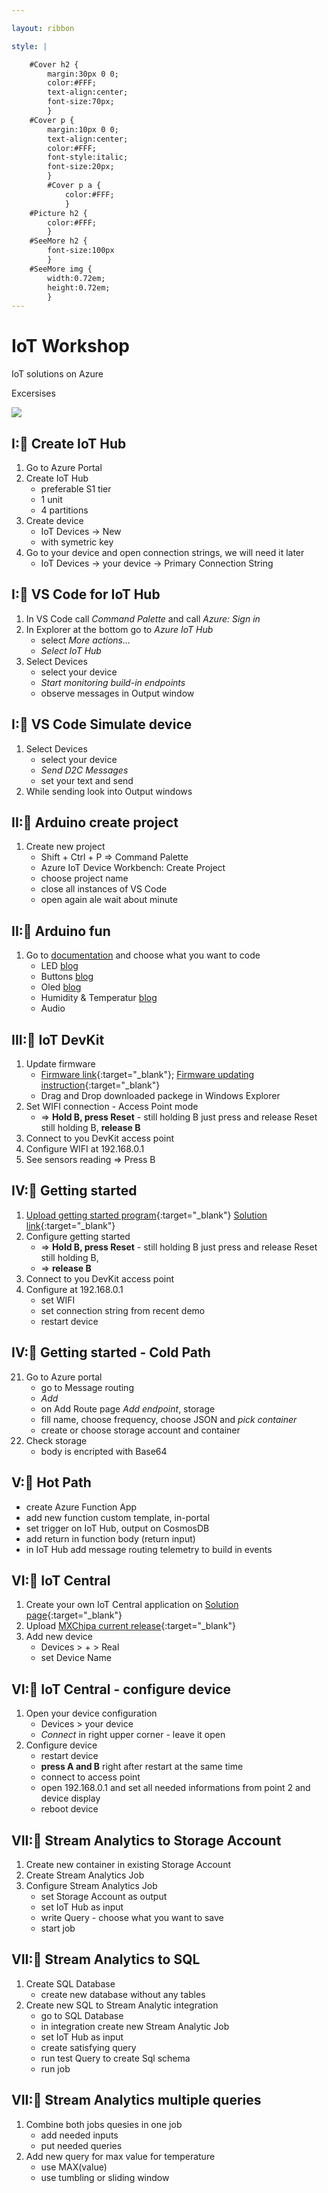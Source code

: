 ```yaml
---

layout: ribbon

style: |

    #Cover h2 {
        margin:30px 0 0;
        color:#FFF;
        text-align:center;
        font-size:70px;
        }
    #Cover p {
        margin:10px 0 0;
        text-align:center;
        color:#FFF;
        font-style:italic;
        font-size:20px;
        }
        #Cover p a {
            color:#FFF;
            }
    #Picture h2 {
        color:#FFF;
        }
    #SeeMore h2 {
        font-size:100px
        }
    #SeeMore img {
        width:0.72em;
        height:0.72em;
        }
---
```


# IoT Workshop
 
 IoT solutions on Azure
 
 Excersises


![](pictures/cover.jpg)


## I:🌸 Create IoT Hub

1. Go to Azure Portal
1. Create IoT Hub
    - preferable S1 tier
    - 1 unit
    - 4 partitions
1. Create device
    - IoT Devices -> New 
    - with symetric key
1. Go to your device and open connection strings, we will need it later
    - IoT Devices -> your device -> Primary Connection String

## I:🌸 VS Code for IoT Hub

1. In VS Code call *Command Palette* and call *Azure: Sign in*
1. In Explorer at the bottom go to *Azure IoT Hub*
    - select *More actions...*
    - *Select IoT Hub*
1. Select Devices
    - select your device
    - *Start monitoring build-in endpoints*
    - observe messages in Output window

## I:🌸 VS Code Simulate device

1. Select Devices
    - select your device
    - *Send D2C Messages*
    - set your text and send
1. While sending look into Output windows

## II:🥀 Arduino create project

1. Create new project 
    - Shift + Ctrl + P => Command Palette
    - Azure IoT Device Workbench: Create Project  
    - choose project name
    - close all instances of VS Code
    - open again ale wait about minute

## II:🥀 Arduino fun

1. Go to [documentation](https://microsoft.github.io/azure-iot-developer-kit/docs/apis/hts221/) and choose what you want to code
    - LED [blog](https://www.programistkaikot.pl/2020/01/mxchip-zabawy-dioda.html)
    - Buttons [blog](https://www.programistkaikot.pl/2020/01/mxchip-obsuga-przyciskow-uzytkownika.html)
    - Oled [blog](https://www.programistkaikot.pl/2020/01/mxchip-oled-display.html)
    - Humidity & Temperatur [blog](https://www.programistkaikot.pl/2020/02/mxchip-czujnik-wilgotnosci-powietrza.html)
    - Audio 

## III:💮 IoT DevKit

1. Update firmware
    - [Firmware link](https://bit.ly/2riKrLw){:target="_blank"}; [Firmware updating instruction](https://bit.ly/34Pug60){:target="_blank"}
    - Drag and Drop downloaded packege in Windows Explorer
1. Set WIFI connection - Access Point mode
    - => **Hold B, press Reset** - still holding B just press and release Reset still holding B, **release B**
1. Connect to you DevKit access point
1. Configure WIFI at 192.168.0.1        
1. See sensors reading => Press B

## IV:🌹 Getting started 

1. [Upload getting started program](https://aka.ms/devkit/prod/getstarted/latest){:target="_blank"}  [Solution link](https://docs.microsoft.com/en-us/samples/azure-samples/mxchip-iot-devkit-get-started/sample/){:target="_blank"}
1. Configure getting started
	- => **Hold B, press Reset** - still holding B just press and release Reset still holding B,
    - => **release B**
1. Connect to you DevKit access point
1. Configure at 192.168.0.1
    - set WIFI
    - set connection string from recent demo        
	- restart device

## IV:🌹 Getting started - Cold Path

21. Go to Azure portal
	- go to Message routing
	- *Add*
    - on Add Route page *Add endpoint*, storage
    - fill name, choose frequency, choose JSON and *pick container*
    - create or choose storage account and container
22. Check storage
    - body is encripted with Base64

## V:🌺 Hot Path
   - create Azure Function App
   - add new function custom template, in-portal
   - set trigger on IoT Hub, output on CosmosDB
   - add return in function body (return input)
   - in IoT Hub add message routing telemetry to build in events

## VI:🌵 IoT Central
1. Create your own IoT Central application on [Solution page](https://aka.ms/iotcentral){:target="_blank"}
1. Upload [MXChipa current release](https://aka.ms/iotcentral-docs-MXChip-releases){:target="_blank"}
1. Add new device 
    - Devices > + > Real
    - set Device Name

## VI:🌵 IoT Central - configure device
1. Open your device configuration
    - Devices > your device 
    - *Connect* in right upper corner - leave it open
1. Configure device
    - restart device
    - **press A and B** right after restart at the same time
    - connect to access point 
    - open 192.168.0.1 and set all needed informations from point 2 and device display
    - reboot device

## VII:🌻 Stream Analytics to Storage Account
1. Create new container in existing Storage Account
1. Create Stream Analytics Job
1. Configure Stream Analytics Job
    - set Storage Account as output
    - set IoT Hub as input
    - write Query - choose what you want to save 
    - start job 

## VII:🌻 Stream Analytics to SQL
1. Create SQL Database
    - create new database without any tables
1. Create new SQL to Stream Analytic integration
    - go to SQL Database
    - in integration create new Stream Analytic Job
    - set IoT Hub as input
    - create satisfying query
    - run test Query to create Sql schema
    - run job

## VII:🌻 Stream Analytics multiple queries 
1. Combine both jobs quesies in one job
    - add needed inputs
    - put needed queries
1. Add new query for max value for temperature
    - use MAX(value)
    - use tumbling or sliding window


